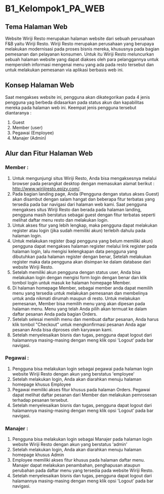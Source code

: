 # B1_Kelompok1_PA_WEB

## Tema Halaman Web
Website Wiriji Resto merupakan halaman website dari sebuah perusahaan F&B yaitu Wiriji Resto. Wiriji Resto merupakan perusahaan yang berupaya melakukan modernisasi pada proses bisnis mereka, khususnya pada bagian pemesanan dan pelayanan konsumen. Untuk itu Wiriji Resto meluncurkan sebuah halaman website yang dapat diakses oleh para pelanggannya untuk memperoleh informasi mengenai menu yang ada pada resto tersebut dan untuk melakukan pemesanan via aplikasi berbasis web ini.

## Konsep Halaman Web
Saat mengakses website ini, pengguna akan dikategorikan pada 4 jenis pengguna yag berbeda didasarkan pada status akun dan kapabilitas mereka pada halaman web ini.
Keempat  jenis pengguna tersebut diantaranya :
1. Guest
2. Member (user)
3. Pegawai (Employee)
4. Manajer (Admin)

## Alur dan Fitur Halaman Web
### Member :
1. Untuk mengunjungi situs Wiriji Resto, Anda bisa mengaksesnya melalui browser pada perangkat desktop dengan memasukan alamat berikut : http://www.wirijiresto.epizy.com/.
2. Pada bagian landing page, Anda (Pengguna dengan status akses Guest) akan disambut dengan salam hangat dan beberapa fitur terbatas yang tersedia pada bar navigasi dari halaman web kami. Saat pengguna mengakses situs Wiriji Resto dan berada pada halaman landing, pengguna masih berstatus sebagai guest dengan fitur terbatas seperti melihat daftar menu resto dan melakukan login.
3. Untuk akses fitur yang lebih lengkap, maka pengguna dapat melakukan register atau login (jika sudah memiliki akun) terlebih dahulu pada halaman login.
4. Untuk melakukan register (bagi pengguna yang belum memiliki akun) pengguna dapat mengakses halaman register melalui link register pada halaman login, lalu mengisi kelengkapan data pengguna yang dibutuhkan pada halaman register dengan benar, Setelah melakukan register maka data pengguna akan disimpan ke dalam database dari website Wiriji Resto.
5. Setelah memiliki akun pengguna dengan status user, Anda bisa melakukan login dengan mengisi form login dengan benar dan klik tombol login untuk masuk ke halaman homepage Member.
6. Di halaman homepage Member, sebagai member anda dapat memilih menu yang tersedia untuk melakukan pemesanan dan membelinya untuk anda nikmati dirumah maupun di resto. Untuk melakukan pemesanan, Member bisa memilih menu yang akan dipesan pada halaman menu. Menu yang telah Anda pilih akan termuat ke dalam daftar pesanan Anda pada bagian Orders.
7. Setelah selesai memilih menu dan membuat daftar pesanan, Anda harus klik tombol "Checkout" untuk mengkonfirmasi pesanan Anda agar pesanan Anda bisa diproses oleh karyawan kami.
8. Setelah menyelesaikan bisnis dan tugas, pengguna dapat logout dari halamannya masing-masing dengan meng klik opsi 'Logout' pada bar navigasi.

### Pegawai :
1. Pengguna bisa melakukan login sebagai pegawai pada halaman login website Wiriji Resto dengan akun yang berstatus 'employee'
2. Setelah melakukan login, Anda akan diarahkan menuju halaman homepage khusus Employee
3. Pegawai memiliki akses fitur khusus pada halaman Orders. Pegawai dapat melihat daftar pesanan dari Member dan melakukan pemrosesan terhadap pesanan tersebut. 
4. Setelah menyelesaikan bisnis dan tugas, pengguna dapat logout dari halamannya masing-masing dengan meng klik opsi 'Logout' pada bar navigasi.

### Manajer :
1. Pengguna bisa melakukan login sebagai Manajer pada halaman login website Wiriji Resto dengan akun yang berstatus 'admin'
2. Setelah melakukan login, Anda akan diarahkan menuju halaman homepage khusus Admin
3. Employee memiliki akses fitur khusus pada halaman daftar menu. Manajer dapat melakukan penambahan, penghapusan ataupun perubahan pada daftar menu yang tersedia pada website Wiriji Resto. 
4. Setelah menyelesaikan bisnis dan tugas, pengguna dapat logout dari halamannya masing-masing dengan meng klik opsi 'Logout' pada bar navigasi.
